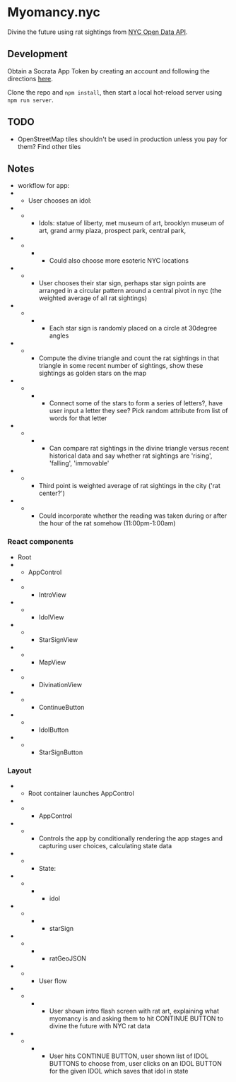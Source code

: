 # Myomancy.nyc

Divine the future using rat sightings from [NYC Open Data API](https://dev.socrata.com/foundry/data.cityofnewyork.us/3q43-55fe).

## Development

Obtain a Socrata App Token by creating an account and following the directions [here](https://dev.socrata.com/foundry/data.cityofnewyork.us/3q43-55fe).

Clone the repo and `npm install`, then start a local hot-reload server using `npm run server`.

## TODO
- OpenStreetMap tiles shouldn't be used in production unless you pay for them? Find other tiles

## Notes
- workflow for app:
- - User chooses an idol:
- - - Idols: statue of liberty, met museum of art, brooklyn museum of art, grand army plaza, prospect park, central park,
- - - - Could also choose more esoteric NYC locations
- - - User chooses their star sign, perhaps star sign points are arranged in a circular pattern around a central pivot in nyc (the weighted average of all rat sightings)
- - - - Each star sign is randomly placed on a circle at 30degree angles
- - - Compute the divine triangle and count the rat sightings in that triangle in some recent number of sightings, show these sightings as golden stars on the map
- - - - Connect some of the stars to form a series of letters?, have user input a letter they see? Pick random attribute from list of words for that letter
- - - - Can compare rat sightings in the divine triangle versus recent historical data and say whether rat sightings are 'rising', 'falling', 'immovable'
- - - Third point is weighted average of rat sightings in the city ('rat center?')
- - - Could incorporate whether the reading was taken during or after the hour of the rat somehow (11:00pm-1:00am)

### React components
- Root
- - AppControl
- - - IntroView
- - - IdolView
- - - StarSignView
- - - MapView
- - - DivinationView
- - - ContinueButton
- - - IdolButton
- - - StarSignButton

### Layout
- - Root container launches AppControl
- - - AppControl
- - - Controls the app by conditionally rendering the app stages and capturing user choices, calculating state data
- - - State:
- - - - idol
- - - - starSign
- - - - ratGeoJSON
- - - User flow
- - - - User shown intro flash screen with rat art, explaining what myomancy is and asking them to hit CONTINUE BUTTON to divine the future with NYC rat data
- - - - User hits CONTINUE BUTTON, user shown list of IDOL BUTTONS to choose from, user clicks on an IDOL BUTTON for the given IDOL which saves that idol in state
